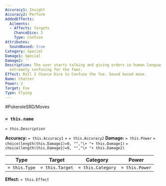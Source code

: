 ```yaml
---
Accuracy1: Insight
Accuracy2: Perform
AddedEffects:
  Ailments:
  - Affects: Targets
    ChanceDice: 3
    Type: Confuse
Attributes:
  SoundBased: true
Category: Special
Damage1: Special
Damage2: ''
Description: The user starts talking and giving orders in human language. It may be
  extremely confusing for the foes.
Effect: Roll 3 Chance Dice to Confuse the foe. Sound based move.
Name: Chatter
Power: 2
Target: Foe
Type: Flying
---
```


#PokeroleSRD/Moves

### `= this.name` 
*`= this.Description`*

**Accuracy:** `= this.Accuracy1` + `= this.Accuracy2`
**Damage:** `= this.Power` `= choice(length(this.Damage1)=0, "","\+ "+ this.Damage1)` `= choice(length(this.Damage2)=0, "","\+ "+ this.Damage2)`

| Type          | Target          | Category          | Power          |
| ------------- | --------------- | ----------------  | -------------- |
| `= this.Type` | `= this.Target` | `= this.Category` | `= this.Power` | 

**Effect:** `= this.Effect`